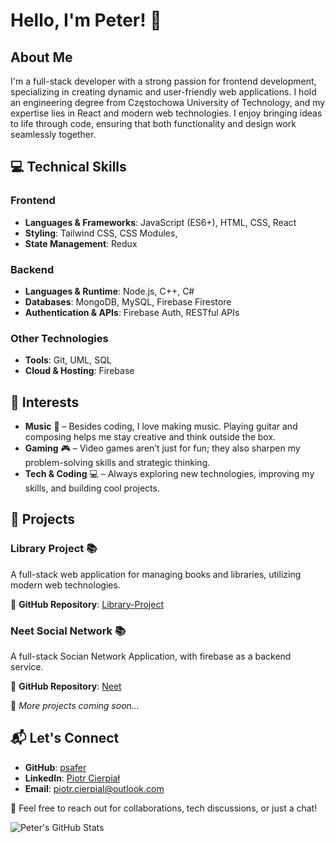 # Hello, I'm Peter! 👋  

## About Me  
I'm a full-stack developer with a strong passion for frontend development, specializing in creating dynamic and user-friendly web applications. I hold an engineering degree from Częstochowa University of Technology, and my expertise lies in React and modern web technologies. I enjoy bringing ideas to life through code, ensuring that both functionality and design work seamlessly together.  

## 💻 Technical Skills  
### Frontend  
- **Languages & Frameworks**: JavaScript (ES6+), HTML, CSS, React  
- **Styling**: Tailwind CSS, CSS Modules,
- **State Management**: Redux

### Backend  
- **Languages & Runtime**: Node.js, C++, C#  
- **Databases**: MongoDB, MySQL, Firebase Firestore  
- **Authentication & APIs**: Firebase Auth, RESTful APIs  

### Other Technologies  
- **Tools**: Git, UML, SQL  
- **Cloud & Hosting**: Firebase

## 🎵 Interests  
- **Music** 🎸 – Besides coding, I love making music. Playing guitar and composing helps me stay creative and think outside the box.  
- **Gaming** 🎮 – Video games aren’t just for fun; they also sharpen my problem-solving skills and strategic thinking.  
- **Tech & Coding** 💻 – Always exploring new technologies, improving my skills, and building cool projects.  

## 🚀 Projects  
### Library Project 📚  
A full-stack web application for managing books and libraries, utilizing modern web technologies.  

🔗 **GitHub Repository**: [Library-Project](https://github.com/psafer/Library-Project)

### Neet Social Network 📚  
A full-stack Socian Network Application, with firebase as a backend service.  

🔗 **GitHub Repository**: [Neet](https://github.com/psafer/neet)  

🚧 *More projects coming soon...*  

## 📬 Let's Connect  
- **GitHub**: [psafer](https://github.com/psafer)  
- **LinkedIn**: [Piotr Cierpiał](https://www.linkedin.com/in/piotr-cierpiał/)  
- **Email**: [piotr.cierpial@outlook.com](mailto:piotr.cierpial@outlook.com)  

📩 Feel free to reach out for collaborations, tech discussions, or just a chat!  

![Peter's GitHub Stats](https://github-readme-stats.vercel.app/api?username=psafer&show_icons=true)  
